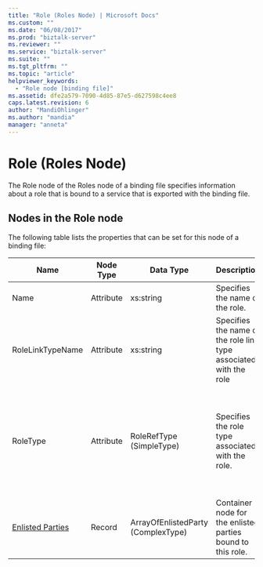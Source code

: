 ```yaml
---
title: "Role (Roles Node) | Microsoft Docs"
ms.custom: ""
ms.date: "06/08/2017"
ms.prod: "biztalk-server"
ms.reviewer: ""
ms.service: "biztalk-server"
ms.suite: ""
ms.tgt_pltfrm: ""
ms.topic: "article"
helpviewer_keywords: 
  - "Role node [binding file]"
ms.assetid: dfe2a579-7090-4d85-87e5-d627598c4ee8
caps.latest.revision: 6
author: "MandiOhlinger"
ms.author: "mandia"
manager: "anneta"
---
```

# Role (Roles Node)
The Role node of the Roles node of a binding file specifies information about a role that is bound to a service that is exported with the binding file.  
  
## Nodes in the Role node  
 The following table lists the properties that can be set for this node of a binding file:  
  
|**Name**|**Node Type**|**Data Type**|**Description**|**Restrictions**|**Comments**|  
|--------------|-------------------|-------------------|---------------------|----------------------|------------------|  
|Name|Attribute|xs:string|Specifies the name of the role.|Not required|Default value: empty|  
|RoleLinkTypeName|Attribute|xs:string|Specifies the name of the role link type associated with the role|Not required|Default value: empty|  
|RoleType|Attribute|RoleRefType (SimpleType)|Specifies the role type associated with the role.|Required|Default value: none<br /><br /> Possible values include:<br /><br /> -   Unknown<br />-   Implements<br />-   Uses|  
|[Enlisted Parties](../core/enlisted-parties-role-node.md)|Record|ArrayOfEnlistedParty (ComplexType)|Container node for the enlisted parties bound to this role.|Not required|Default value: none|